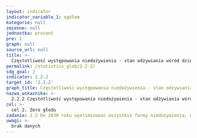 ```yaml
---
layout: indicator
indicator_variable_1: ogółem
kategorie: null
zmienne: null
jednostka: procent
pre: 1
graph: null
source_url: null
title: >-
  Częstotliwość występowania niedożywienia - stan odżywiania wśród dzieci poniżej 5 lat (waga w odniesieniu do wzrostu, odchylenie standardowe większe od 2 lub mniejsze lub równe 2 w odniesieniu do mediany wzrostu wynikającej ze Standardów Wzrostu WHO dla Dzieci), wg typu (niedowaga oraz nadwaga)
permalink: /statistics_glob/2-2-2/
sdg_goal: 2
indicator: 2.2.2
target_id: '2.2.2'
graph_title: Częstotliwość występowania niedożywienia - stan odżywiania wśród dzieci poniżej 5 lat (waga w odniesieniu do wzrostu, odchylenie standardowe większe od 2 lub mniejsze lub równe 2 w odniesieniu do mediany wzrostu wynikającej ze Standardów Wzrostu WHO dla Dzieci), wg typu (niedowaga oraz nadwaga)
nazwa_wskaznika: >-
  2.2.2 Częstotliwość występowania niedożywienia - stan odżywiania wśród dzieci poniżej 5 lat (waga w odniesieniu do wzrostu, odchylenie standardowe większe od 2 lub mniejsze lub równe 2 w odniesieniu do mediany wzrostu wynikającej ze Standardów Wzrostu WHO dla Dzieci), wg typu (niedowaga oraz nadwaga)
cel: >-
  cel 2. Zero głodu
zadanie: 2.2 Do 2030 roku wyeliminować wszystkie formy niedożywienia, w tym do 2025 r. zrealizować uzgodnione na szczeblu międzynarodowym zadania dotyczące zaburzeń wzrostu wśród dzieci poniżej piątego roku życia oraz zapewnić właściwą żywność dla dorastających dziewcząt, ciężarnych i karmiących kobiet oraz osób starszych
uwagi: >-
  brak danych
---
```

